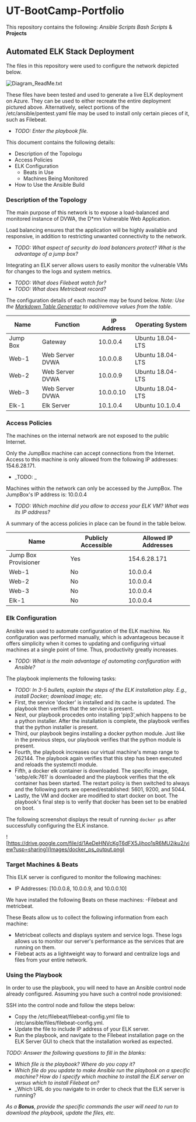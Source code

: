 # UT-BootCamp-Portfolio
This repository contains the following: *Ansible Scripts* *Bash Scripts* &amp; **Projects**

## Automated ELK Stack Deployment

The files in this repository were used to configure the network depicted below.

![Diagram_ReadMe.txt](Images/diagram_filename.png)

These files have been tested and used to generate a live ELK deployment on Azure. They can be used to either recreate the entire deployment pictured above. Alternatively, select portions of the /etc/ansible/pentest.yaml file may be used to install only certain pieces of it, such as Filebeat.

  - _TODO: Enter the playbook file._

This document contains the following details:
- Description of the Topologu
- Access Policies
- ELK Configuration
  - Beats in Use
  - Machines Being Monitored
- How to Use the Ansible Build


### Description of the Topology

The main purpose of this network is to expose a load-balanced and monitored instance of DVWA, the D*mn Vulnerable Web Application.

Load balancing ensures that the application will be highly available and responsive, in addition to restricting unwanted connectivity to the network.
- _TODO: What aspect of security do load balancers protect? What is the advantage of a jump box?_

Integrating an ELK server allows users to easily monitor the vulnerable VMs for changes to the logs and system metrics.
- _TODO: What does Filebeat watch for?_
- _TODO: What does Metricbeat record?_

The configuration details of each machine may be found below.
_Note: Use the [Markdown Table Generator](http://www.tablesgenerator.com/markdown_tables) to add/remove values from the table_.

| Name     | Function         | IP Address | Operating System |
|----------|------------------|------------|------------------|
| Jump Box | Gateway          | 10.0.0.4   | Ubuntu 18.04-LTS |
| Web-1    | Web Server DVWA  | 10.0.0.8   | Ubuntu 18.04-LTS |
| Web-2    | Web Server DVWA  | 10.0.0.9   | Ubuntu 18.04-LTS |
| Web-3    | Web Server DVWA  | 10.0.0.10  | Ubuntu 18.04-LTS |
| Elk-1    | Elk Server       | 10.1.0.4   | Ubuntu 10.1.0.4  |

### Access Policies

The machines on the internal network are not exposed to the public Internet. 

Only the JumpBox machine can accept connections from the Internet. Access to this machine is only allowed from the following IP addresses: 154.6.28.171.
- _TODO: _

Machines within the network can only be accessed by the JumpBox. The JumpBox's IP address is: 10.0.0.4
- _TODO: Which machine did you allow to access your ELK VM? What was its IP address?_

A summary of the access policies in place can be found in the table below.

| Name                 | Publicly Accessible | Allowed IP Addresses |
|----------------------|---------------------|----------------------|
| Jump Box Provisioner | Yes                 | 154.6.28.171         |
| Web-1                | No                  | 10.0.0.4             |
| Web-2                | No                  | 10.0.0.4             |
| Web-3                | No                  | 10.0.0.4             |
| Elk-1                | No                  | 10.0.0.4             |

### Elk Configuration

Ansible was used to automate configuration of the ELK machine. No configuration was performed manually, which is advantageous because it offers simplicity when it comes to updating and configuring virtual machines at a single point of time. Thus, productivity greatly increases.
- _TODO: What is the main advantage of automating configuration with Ansible?_

The playbook implements the following tasks:
- _TODO: In 3-5 bullets, explain the steps of the ELK installation play. E.g., install Docker; download image; etc._
- First, the service 'docker' is installed and its cache is updated. The playbook then verifies that the service is present.
- Next, our playbook procedes onto installing 'pip3',which happens to be a python installer. After the installation is complete, the playbook verifies that the python installer is present.
- Third, our playbook begins installing a docker python module. Just like in the previous steps, our playbook verifies that the python module is present.
- Fourth, the playbook increases our virtual machine's mmap range to 262144. The playbook again verifies that this step has been executed and reloads the systemctl module.
- Fifth, a docker elk container is downloaded. The specific image, 'sebp/elk:761' is downloaded and the playbook verifies that the elk container has been started. The restart policy is then switched to always and the following ports are opened/established: 5601, 9200, and 5044.
- Lastly, the VM and docker are modified to start docker on boot. The playbook's final step is to verify that docker has been set to be enabled on boot.

The following screenshot displays the result of running `docker ps` after successfully configuring the ELK instance.

![https://drive.google.com/file/d/1AeDeHNVcKgT6dFX5Jjhoo1sR6MU2iku2/view?usp=sharing](Images/docker_ps_output.png)

### Target Machines & Beats
This ELK server is configured to monitor the following machines:
- IP Addresses: [10.0.0.8, 10.0.0.9, and 10.0.0.10]

We have installed the following Beats on these machines:
-Filebeat and metricbeat.

These Beats allow us to collect the following information from each machine:
- Metricbeat collects and displays system and service logs. These logs allows us to monitor our server's performance as the services that are running on them.
- Filebeat acts as a lightweight way to forward and centralize logs and files from your entire network.


### Using the Playbook
In order to use the playbook, you will need to have an Ansible control node already configured. Assuming you have such a control node provisioned: 

SSH into the control node and follow the steps below:
- Copy the /etc/filebeat/filebeat-config.yml file to /etc/ansible/files/filebeat-config.yml.
- Update the file to include IP address of your ELK server.
- Run the playbook, and navigate to the FIlebeat installation page on the ELK Server GUI to check that the installation worked as expected.

_TODO: Answer the following questions to fill in the blanks:_
- _Which file is the playbook? Where do you copy it?_
- _Which file do you update to make Ansible run the playbook on a specific machine? How do I specify which machine to install the ELK server on versus which to install Filebeat on?_
- _Which URL do you navigate to in order to check that the ELK server is running?

_As a **Bonus**, provide the specific commands the user will need to run to download the playbook, update the files, etc._

